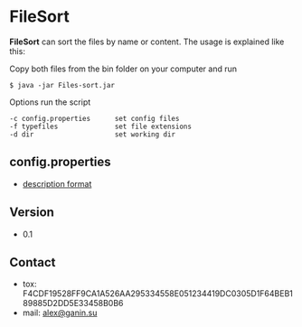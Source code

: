 FileSort
======
**FileSort** can sort the files by name or content. The usage is explained like this:

Copy both files from the bin folder on your computer and run

```
$ java -jar Files-sort.jar
```

Options run the script
```
-c config.properties      set config files
-f typefiles              set file extensions
-d dir                    set working dir
```
## config.properties
* [description format](https://github.com/smBG/FileSort/blob/master/bin/filesort.properties)

## Version 
* 0.1

## Contact
* tox: F4CDF19528FF9CA1A526AA295334558E051234419DC0305D1F64BEB189885D2DD5E33458B0B6
* mail: alex@ganin.su
